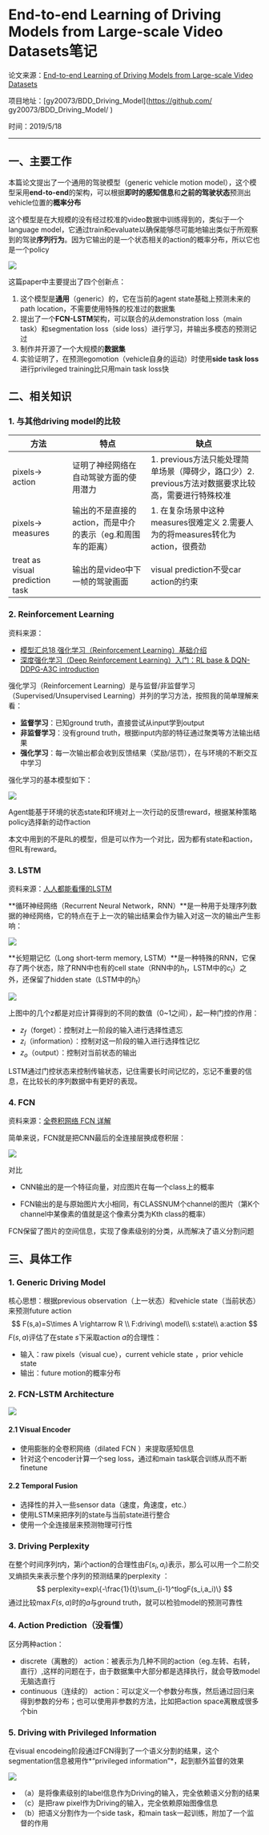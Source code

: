 # End-to-end Learning of Driving Models from Large-scale Video Datasets笔记

论文来源：[End-to-end Learning of Driving Models from Large-scale Video Datasets](https://arxiv.org/pdf/1612.01079.pdf)

项目地址：[gy20073/BDD_Driving_Model](https://github.com/ gy20073/BDD_Driving_Model/ )

时间：2019/5/18

------

## 一、主要工作

本篇论文提出了一个通用的驾驶模型（generic vehicle motion model），这个模型采用**end-to-end**的架构，可以根据**即时的感知信息**和**之前的驾驶状态**预测出vehicle位置的**概率分布**

这个模型是在大规模的没有经过校准的video数据中训练得到的，类似于一个language model，它通过train和evaluate以确保能够尽可能地输出类似于所观察到的驾驶**序列行为**。因为它输出的是一个状态相关的action的概率分布，所以它也是一个policy

![](assets/16-1.png)

这篇paper中主要提出了四个创新点：

1. 这个模型是**通用**（generic）的，它在当前的agent state基础上预测未来的path location，不需要使用特殊的校准过的数据集
2. 提出了一个**FCN-LSTM**架构，可以联合的从demonstration loss（main task）和segmentation loss（side loss）进行学习，并输出多模态的预测记过
3. 制作并开源了一个大规模的**数据集**
4. 实验证明了，在预测egomotion（vehicle自身的运动）时使用**side task loss**进行privileged training比只用main task loss快



## 二、相关知识

### 1. 与其他driving model的比较

| 方法                            | 特点                                                        | 缺点                                                         |
| ------------------------------- | ----------------------------------------------------------- | ------------------------------------------------------------ |
| pixels-> action                 | 证明了神经网络在自动驾驶方面的使用潜力                      | 1. previous方法只能处理简单场景（障碍少，路口少）2. previous方法对数据要求比较高，需要进行特殊校准 |
| pixels-> measures               | 输出的不是直接的action，而是中介的表示（eg.和周围车的距离） | 1. 在复杂场景中这种measures很难定义 2.需要人为的将measures转化为action，很费劲 |
| treat as visual prediction task | 输出的是video中下一帧的驾驶画面                             | visual prediction不受car action的约束                        |

### 2. Reinforcement Learning

资料来源：

- [模型汇总18 强化学习（Reinforcement Learning）基础介绍](https://zhuanlan.zhihu.com/p/27860483)
- [深度强化学习（Deep Reinforcement Learning）入门：RL base & DQN-DDPG-A3C introduction](https://zhuanlan.zhihu.com/p/25239682)

强化学习（Reinforcement Learning）是与监督/非监督学习（Supervised/Unsupervised Learning）并列的学习方法，按照我的简单理解来看：

- **监督学习**：已知ground truth，直接尝试从input学到output
- **非监督学习**：没有ground truth，根据input内部的特征通过聚类等方法输出结果
- **强化学习**：每一次输出都会收到反馈结果（奖励/惩罚），在与环境的不断交互中学习

强化学习的基本模型如下：

![](assets/16-2.png)

Agent能基于环境的状态state和环境对上一次行动的反馈reward，根据某种策略policy选择新的动作action

本文中用到的不是RL的模型，但是可以作为一个对比，因为都有state和action，但RL有reward。

### 3. LSTM

资料来源：[人人都能看懂的LSTM](https://zhuanlan.zhihu.com/p/32085405)

**循环神经网络（Recurrent Neural Network，RNN）**是一种用于处理序列数据的神经网络，它的特点在于上一次的输出结果会作为输入对这一次的输出产生影响：

![](assets/16-3.png)

**长短期记忆（Long short-term memory, LSTM）**是一种特殊的RNN，它保存了两个状态，除了RNN中也有的cell state（RNN中的$h_t$，LSTM中的$c_t$）之外，还保留了hidden state（LSTM中的$h_t$）

![](assets/16-4.png)

上图中的几个z都是对应计算得到的不同的数值（0~1之间），起一种门控的作用：

- $z_f$（forget）：控制对上一阶段的输入进行选择性遗忘
- $z_i$（information）：控制对这一阶段的输入进行选择性记忆
- $z_o$（output）：控制对当前状态的输出

LSTM通过门控状态来控制传输状态，记住需要长时间记忆的，忘记不重要的信息，在比较长的序列数据中有更好的表现。

### 4. FCN

资料来源：[全卷积网络 FCN 详解](https://zhuanlan.zhihu.com/p/30195134)

简单来说，FCN就是把CNN最后的全连接层换成卷积层：

![](assets/16-5.png)

对比

- CNN输出的是一个特征向量，对应图片在每一个class上的概率

- FCN输出的是与原始图片大小相同，有CLASSNUM个channel的图片（第K个channel中某像素的值就是这个像素分类为Kth class的概率）

FCN保留了图片的空间信息，实现了像素级别的分类，从而解决了语义分割问题

## 三、具体工作

### 1. Generic Driving Model

核心思想：根据previous observation（上一状态）和vehicle state（当前状态）来预测future action
$$
F(s,a)=S\times A \rightarrow R \\
F:driving\ model\\
s:state\\
a:action
$$
$F(s,a)$评估了在state $s$下采取action $a$的合理性：

- 输入：raw pixels（visual cue），current vehicle state ，prior vehicle state
- 输出：future motion的概率分布

### 2. FCN-LSTM Architecture

![](assets/16-6.png)

#### 2.1 Visual Encoder

- 使用膨胀的全卷积网络（dilated FCN ）来提取感知信息
- 针对这个encoder计算一个seg loss，通过和main task联合训练从而不断finetune

#### 2.2 Temporal Fusion

- 选择性的并入一些sensor data（速度，角速度，etc.）
- 使用LSTM来把序列的state与当前state进行整合
- 使用一个全连接层来预测物理可行性

### 3. Driving Perplexity

在整个时间序列$t$内，第$i$个action的合理性由$F(s_i,a_i)$表示，那么可以用一个二阶交叉熵损失来表示整个序列的预测结果的perplexity ：
$$
perplexity=exp\{-\frac{1}{t}\sum_{i-1}^tlogF(s_i,a_i)\}
$$
通过比较$\max F(s,a)$时的$a$与ground truth，就可以检验model的预测可靠性

### 4. Action Prediction（没看懂）

区分两种action：

- discrete（离散的） action：被表示为几种不同的action（eg.左转、右转，直行）,这样的问题在于，由于数据集中大部分都是选择执行，就会导致model无脑选直行
- continuous（连续的） action：可以定义一个参数分布族，然后通过回归来得到参数的分布；也可以使用非参数的方法，比如把action space离散成很多个bin

### 5. Driving with Privileged Information

在visual encodeing阶段通过FCN得到了一个语义分割的结果，这个segmentation信息被用作*“privileged information”*，起到额外监督的效果

![](assets/16-7.png)

- （a）是将像素级别的label信息作为Driving的输入，完全依赖语义分割的结果
- （c）是把raw pixel作为Driving的输入，完全依赖原始图像信息
- （b）把语义分割作为一个side task，和main task一起训练，附加了一个监督的作用